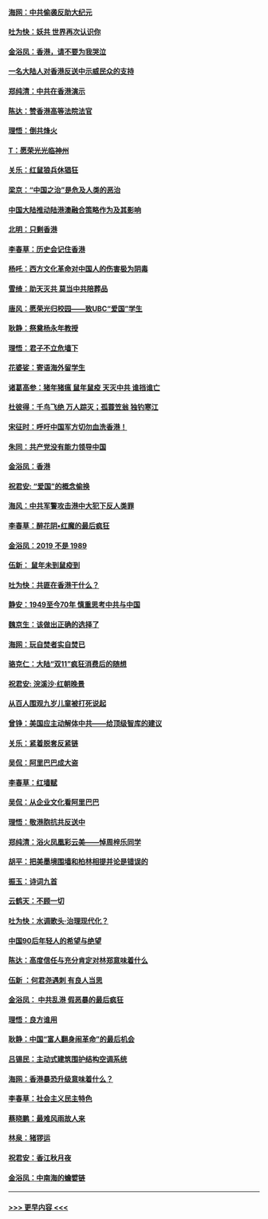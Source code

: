 #### [海网：中共偷袭反助大纪元](../pages/nsc993/n11673515.md?t=11231111) 
#### [吐为快：妖共 世界再次认识你](../pages/nsc993/n11673506.md?t=11231111) 
#### [金浴凤：香港，请不要为我哭泣](../pages/nsc993/n11673248.md?t=11231111) 
#### [一名大陆人对香港反送中示威民众的支持](../pages/nsc993/n11672615.md?t=11231111) 
#### [郑纯清：中共在香港演示](../pages/nsc993/n11670539.md?t=11231111) 
#### [陈达：赞香港高等法院法官](../pages/nsc993/n11669542.md?t=11231111) 
#### [理悟：倒共烽火](../pages/nsc993/n11668844.md?t=11231111) 
#### [T：愿荣光光临神州](../pages/nsc993/n11668421.md?t=11231111) 
#### [关乐：红鼠狼兵休猖狂](../pages/nsc993/n11668378.md?t=11231111) 
#### [梁京：“中国之治”是危及人类的恶治](../pages/nsc993/n11668328.md?t=11231111) 
#### [中国大陆推动陆港澳融合策略作为及其影响](../pages/nsc993/n11668157.md?t=11231111) 
#### [北明：只剩香港](../pages/nsc993/n11668002.md?t=11231111) 
#### [李春草：历史会记住香港](../pages/nsc993/n11667927.md?t=11231111) 
#### [杨吒：西方文化革命对中国人的伤害极为阴毒](../pages/nsc993/n11664521.md?t=11231111) 
#### [雪绮：助天灭共 莫当中共陪葬品](../pages/nsc993/n11662650.md?t=11231111) 
#### [唐风：愿荣光归校园——致UBC“爱国”学生](../pages/nsc993/n11662194.md?t=11231111) 
#### [耿静：祭奠杨永年教授](../pages/nsc993/n11662514.md?t=11231111) 
#### [理悟：君子不立危墙下](../pages/nsc993/n11662172.md?t=11231111) 
#### [花婆娑：寄语海外留学生](../pages/nsc993/n11662121.md?t=11231111) 
#### [诸葛高参：猪年猪瘟 鼠年鼠疫 天灭中共 谁挡谁亡](../pages/nsc993/n11661980.md?t=11231111) 
#### [杜彼得：千鸟飞绝 万人踪灭；孤蓑笠翁 独钓寒江](../pages/nsc993/n11661170.md?t=11231111) 
#### [宋征时：呼吁中国军方切勿血洗香港！](../pages/nsc993/n11415318.md?t=11231111) 
#### [朱同：共产党没有能力领导中国](../pages/nsc993/n11660421.md?t=11231111) 
#### [金浴凤：香港](../pages/nsc993/n11660419.md?t=11231111) 
#### [祝君安: “爱国”的概念偷换](../pages/nsc993/n11659706.md?t=11231111) 
#### [海风：中共军警攻击港中大犯下反人类罪](../pages/nsc993/n11659632.md?t=11231111) 
#### [李春草：醉花阴•红魔的最后疯狂](../pages/nsc993/n11659287.md?t=11231111) 
#### [金浴凤：2019 不是 1989](../pages/nsc993/n11657663.md?t=11231111) 
#### [伍新： 鼠年未到鼠疫到](../pages/nsc993/n11655098.md?t=11231111) 
#### [吐为快：共匪在香港干什么？](../pages/nsc993/n11654891.md?t=11231111) 
#### [静安：1949至今70年 慎重思考中共与中国](../pages/nsc993/n11651244.md?t=11231111) 
#### [魏京生：该做出正确的选择了](../pages/nsc993/n11653084.md?t=11231111) 
#### [海网：玩自焚者实自焚已](../pages/nsc993/n11652423.md?t=11231111) 
#### [骆克仁：大陆“双11”疯狂消费后的随想](../pages/nsc993/n11652305.md?t=11231111) 
#### [祝君安: 浣溪沙·红朝晚景](../pages/nsc993/n11652258.md?t=11231111) 
#### [从百人围观九岁儿童被打死说起](../pages/nsc993/n11651030.md?t=11231111) 
#### [曾铮：美国应主动解体中共——给顶级智库的建议](../pages/nsc993/n11649888.md?t=11231111) 
#### [关乐：紧着脱套反紧链](../pages/nsc993/n11649069.md?t=11231111) 
#### [吴侃：阿里巴巴成大盗](../pages/nsc993/n11645523.md?t=11231111) 
#### [李春草：红墙赋](../pages/nsc993/n11646389.md?t=11231111) 
#### [吴侃：从企业文化看阿里巴巴](../pages/nsc993/n11645476.md?t=11231111) 
#### [理悟：敬港胞抗共反送中](../pages/nsc993/n11645466.md?t=11231111) 
#### [郑纯清：浴火凤凰彩云美——悼周梓乐同学](../pages/nsc993/n11645155.md?t=11231111) 
#### [胡平：把美墨境围墙和柏林相提并论是错误的](../pages/nsc993/n11645134.md?t=11231111) 
#### [振玉：诗词九首](../pages/nsc993/n11644081.md?t=11231111) 
#### [云鹤天：不顾一切](../pages/nsc993/n11643508.md?t=11231111) 
#### [吐为快：水调歌头·治理现代化？](../pages/nsc993/n11643485.md?t=11231111) 
#### [中国90后年轻人的希望与绝望](../pages/nsc993/n11642317.md?t=11231111) 
#### [陈达：高度信任与充分肯定对林郑意味着什么](../pages/nsc993/n11641441.md?t=11231111) 
#### [伍新 ：何君尧遇刺 有良人当思](../pages/nsc993/n11641503.md?t=11231111) 
#### [金浴凤： 中共乱港  假恶暴的最后疯狂](../pages/nsc993/n11641495.md?t=11231111) 
#### [理悟：良方谁用](../pages/nsc993/n11641463.md?t=11231111) 
#### [耿静：中国“富人翻身闹革命”的最后机会](../pages/nsc993/n11640655.md?t=11231111) 
#### [吕锡民：主动式建筑围护结构空调系统](../pages/nsc993/n11640168.md?t=11231111) 
#### [海网：香港暴恐升级意味着什么？](../pages/nsc993/n11635904.md?t=11231111) 
#### [李春草：社会主义民主特色](../pages/nsc993/n11634657.md?t=11231111) 
#### [蔡晓鹏：最难风雨故人来](../pages/nsc993/n11633145.md?t=11231111) 
#### [林泉：猪猡运](../pages/nsc993/n11631469.md?t=11231111) 
#### [祝君安：香江秋月夜](../pages/nsc993/n11631440.md?t=11231111) 
#### [金浴凤：中南海的蟾嬖链](../pages/nsc993/n11631290.md?t=11231111) 

----
#### [ >>> 更早内容 <<< ](../indexes/nsc993-earlier.md)
